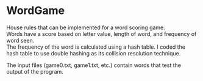 # WordGame
House rules that can be implemented for a word scoring game.  
Words have a score based on letter value, length of word, and frequency of word seen.  
The frequency of the word is calculated using a hash table.
I coded the hash table to use double hashing as its collision resolution technique.

The input files (game0.txt, game1.txt, etc.) contain words that test the output of the program.
